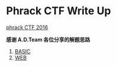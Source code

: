 # Phrack CTF Write Up

[phrack CTF 2016][c9822f33]

**感谢 A.D.Team 各位分享的解题思路**

1. [BASIC][efce9948]
2. [WEB][06f80c10]

  [c9822f33]: https://ctf.phrack.top "phrack CTF 2016"
  [efce9948]: ./BASIC "BASIC"
  [06f80c10]: ./WEB "WEB"
